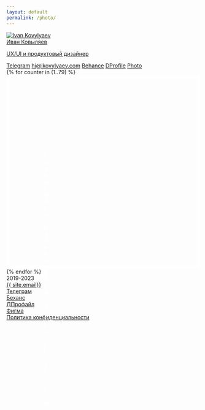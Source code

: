 ```yaml
---
layout: default
permalink: /photo/
---
```

<div class='container-fluid inter-regular'>
    <div class='row'>
        <div class='col-12'>
            <a class='avatar' href='{{site.url}}'>
                <div class='avatar-image'><img src='{{site.url}}/img/avatar.png' alt='Ivan Kovylyaev'></div>
                <div class='avatar-text'>
                    <span class='inter-regular'>Иван Ковыляев</span>
                    <p class='inter-regular'>UX/UI и продуктовый дизайнер</p>
                </div>
            </a>
            <div class='links'>
                <a class='pill-link' href='https://t.me/ikovylyaev'>Telegram</a>
                <a class='pill-link' href='mailto:hi@ikovylyaev.com'>hi@ikovylyaev.com</a>
                <a class='pill-link' href='https://behance.net/{{site.behance}}'>Behance</a>
                <a class='pill-link' href='https://dprofile.ru/{{site.dprofile}}'>DProfile</a>
                <a class='pill-link active' href='https://ikovylyaev.com/photo'>Photo</a>
            </div>
        </div>
    </div>
    <div class='row'>
        {% for counter in (1..79) %}
            <div class='col-md-4 col-sm-6 col-12 photo' style='background: url({{site.url}}/img/photo/{{ counter }}.webp);background-size: cover; background-position: center;'></div>
        {% endfor %}
        <a href="https://media.ikovylyaev.com" target="_blank" class='col-md-4 col-sm-6 col-12 photo' style='background: var(--orange);'>
            <h4>Больше фотографий на&nbsp;media.ikovylyaev.com</h4>
        </a>
    </div>
    <footer class='row'>
        <div class='col text-start'>2019-2023</div>
        <div class='col text-center'><a class='link' target='_blank' href='mailto:{{ site.email }}'>{{ site.email}}</a></div>
        <div class='col text-center'><a class='link' target='_blank' href='https://t.me/{{ site.telegram }}'>Телеграм</a></div>
        <div class='col text-center'><a class='link' target='_blank' href='https://behance.net/{{ site.behance }}'>Беханс</a></div>
        <div class='col text-center'><a class='link' target='_blank' href='https://dprofile.ru/{{ site.dprofile }}'>ДПрофайл</a></div>
        <div class='col text-end'><a class='link' target='_blank' href='https://figma.com/@{{ site.figma }}'>Фигма</a></div>
    </footer>
    <footer class='row text-center'>
        <div class='col'><a class='link secondary-link' href='{{ site.url }}/policy'>Политика конфиденциальности</a></div>
    </footer>
</div>

<style>
  .photo{
    aspect-ratio: 1/1;
    border: 8px solid #FFFFFF;
    position: relative;
  }
  .photo h4{
    position: absolute;
    width: calc(100% - 32px);
    text-align:center;
    top: 50%;
    left: 50%;
    transform: translateX(-50%) translateY(-50%);
    color: #ffffff;
  }
</style>